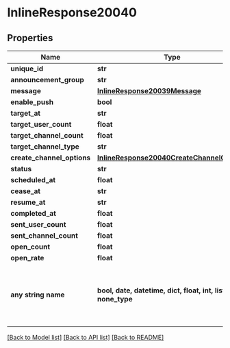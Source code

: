 # InlineResponse20040


## Properties
Name | Type | Description | Notes
------------ | ------------- | ------------- | -------------
**unique_id** | **str** |  | [optional] 
**announcement_group** | **str** |  | [optional] 
**message** | [**InlineResponse20039Message**](InlineResponse20039Message.md) |  | [optional] 
**enable_push** | **bool** |  | [optional] 
**target_at** | **str** |  | [optional] 
**target_user_count** | **float** |  | [optional] 
**target_channel_count** | **float** |  | [optional] 
**target_channel_type** | **str** |  | [optional] 
**create_channel_options** | [**InlineResponse20040CreateChannelOptions**](InlineResponse20040CreateChannelOptions.md) |  | [optional] 
**status** | **str** |  | [optional] 
**scheduled_at** | **float** |  | [optional] 
**cease_at** | **str** |  | [optional] 
**resume_at** | **str** |  | [optional] 
**completed_at** | **float** |  | [optional] 
**sent_user_count** | **float** |  | [optional] 
**sent_channel_count** | **float** |  | [optional] 
**open_count** | **float** |  | [optional] 
**open_rate** | **float** |  | [optional] 
**any string name** | **bool, date, datetime, dict, float, int, list, str, none_type** | any string name can be used but the value must be the correct type | [optional]

[[Back to Model list]](../README.md#documentation-for-models) [[Back to API list]](../README.md#documentation-for-api-endpoints) [[Back to README]](../README.md)


